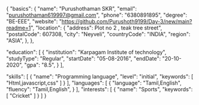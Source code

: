 {
  "basics": {
    "name": "Purushothaman SKR",
    "email": "purushothaman619997@gmail.com",
    "phone": "6380891895",
    "degree": "BE-EEE",
    "website": "https://github.com/Purushoth9199/Day-3/new/main?readme=1",
    "location": {
      "address": Plot no 2 , teak tree street",
      "postalCode": 607308,
      "city": "Neyveli",
      "countryCode": "INDIA",
      "region": "ASIA",
    },
   },
  
 "education": [
    {
      "institution": "Karpagam Institute of technology",
      "studyType": "Regular",
      "startDate": "05-08-2016",
      "endDate": "20-10-2020",
      "gpa": "8.5",
      }
  ],
  
  "skills": [
    {
      "name": "Programming language",
      "level": "initial",
      "keywords": [
        "Html,javascript,css"
      ]
    }
  ],
  "languages": [
    {
      "language": "Tamil,English",
      "fluency": "Tamil,English",
    }
  ],
  "interests": [
    {
      "name": "Sports",
      "keywords": [
        "Cricket"
      ]
    }
  ]
}

